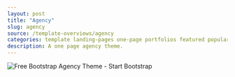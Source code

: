 ```yaml
---
layout: post
title: "Agency"
slug: agency
source: /template-overviews/agency
categories: template landing-pages one-page portfolios featured popular
description: A one page agency theme.
---
```


<img src="/assets/img/templates/agency.jpg" class="img-responsive" alt="Free Bootstrap Agency Theme - Start Bootstrap">